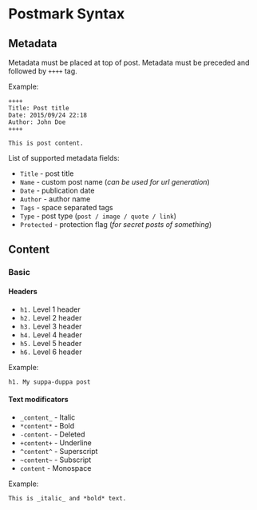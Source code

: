 # Postmark Syntax

## Metadata
Metadata must be placed at top of post. Metadata must be preceded and followed by `++++` tag.

Example:

```
++++
Title: Post title
Date: 2015/09/24 22:18
Author: John Doe
++++

This is post content.
```

List of supported metadata fields:
* `Title` - post title
* `Name` - custom post name (_can be used for url generation_)
* `Date` - publication date
* `Author` - author name
* `Tags` - space separated tags
* `Type` - post type (`post / image / quote / link`)
* `Protected` - protection flag (_for secret posts of something_)

## Content
### Basic
#### Headers

* `h1.` Level 1 header
* `h2.` Level 2 header
* `h3.` Level 3 header
* `h4.` Level 4 header
* `h5.` Level 5 header
* `h6.` Level 6 header

Example:

```
h1. My suppa-duppa post
```

#### Text modificators

* `_content_` - Italic
* `*content*` - Bold
* `-content-` - Deleted
* `+content+` - Underline
* `^content^` - Superscript
* `~content~` - Subscript
* ``content`` - Monospace

Example:
```
This is _italic_ and *bold* text.
```
